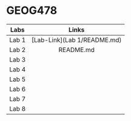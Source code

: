 # GEOG478
| Labs | Links    |
| :---:   | :---: |
| Lab 1 |[Lab-Link](Lab 1/README.md)|
| Lab 2 | README.md |
| Lab 3 |    |
| Lab 4 |    |
| Lab 5 |    |
| Lab 6 |    |
| Lab 7 |    |
| Lab 8 |    |
